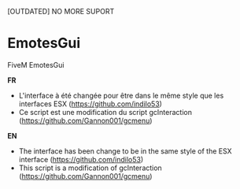 [OUTDATED] NO MORE SUPORT
# EmotesGui
FiveM EmotesGui

**FR**
 * L'interface à été changée pour être dans le même style que les interfaces ESX (https://github.com/indilo53)
 * Ce script est une modification du script gcInteraction (https://github.com/Gannon001/gcmenu)

**EN**
 * The interface has been change to be in the same style of the ESX interface (https://github.com/indilo53)
 * This script is a modification of gcInteraction (https://github.com/Gannon001/gcmenu)
